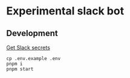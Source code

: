 # Experimental slack bot

## Development

[Get Slack secrets](https://tools.slack.dev/bolt-js/getting-started)

```
cp .env.example .env
pnpm i
pnpm start
```
